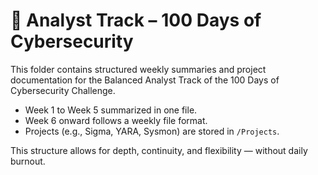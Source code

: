 # 🧠 Analyst Track – 100 Days of Cybersecurity

This folder contains structured weekly summaries and project documentation for the Balanced Analyst Track of the 100 Days of Cybersecurity Challenge.

- Week 1 to Week 5 summarized in one file.
- Week 6 onward follows a weekly file format.
- Projects (e.g., Sigma, YARA, Sysmon) are stored in `/Projects`.

This structure allows for depth, continuity, and flexibility — without daily burnout.
